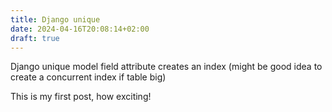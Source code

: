```yaml
---
title: Django unique
date: 2024-04-16T20:08:14+02:00
draft: true
---
```


Django unique model field attribute creates an index (might be good idea to create a concurrent index if table big)


This is my first post, how exciting!
